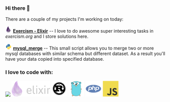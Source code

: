 ### Hi there 👋
There are a couple of my projects I'm working on today:

<img src="./images/elixir-original.svg" height="20px"> [**Exercism - Elixir**](https://github.com/liodnik/exercism-tasks-elixir) -- I love to do awesome super interesting tasks in *exercism.org* and I store solutions here.

<img src="./images/python-original.svg" height="20px"> [**mysql_merge**](https://github.com/logicnow/mysql_merge) -- This small script allows you to merge two or more mysql databases with similar schema but different dataset. As a result you'll have your data copied into specified database.

### I love to code with:
![]("./images/elixir-logo-dark.png")
<img src="./images/elixir-logo-dark.png" height="50px">
<img src="./images/rust-plain.svg" height="50px">
<img src="./images/go-original.svg" height="50px">
<img src="./images/php-plain.svg" height="50px">
<img src="./images/javascript-original.svg" height="50px">
<!--
<img src="./images/csharp-original.svg" height="80px">
<img src="./images/python-original.svg" height="80px">
-->
<!--
**liodnik/liodnik** is a ✨ _special_ ✨ repository because its `README.md` (this file) appears on your GitHub profile.

Here are some ideas to get you started:

- 🔭 I’m currently working on ...
- 🌱 I’m currently learning Elixir and Rust.
- 👯 I’m looking to collaborate on ...
- 🤔 I’m looking for help with ...
- 💬 Ask me about ...
- 📫 How to reach me: ...
- 😄 Pronouns: ...
- ⚡ Fun fact: ...
-->
